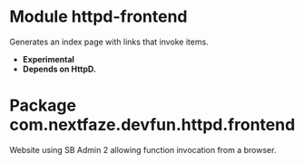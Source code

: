 # Module httpd-frontend
Generates an index page with links that invoke items.
  
- **Experimental**  
- **Depends on HttpD.**

# Package com.nextfaze.devfun.httpd.frontend
Website using SB Admin 2 allowing function invocation from a browser.

